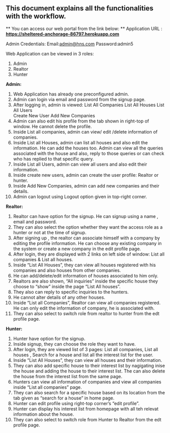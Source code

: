 ## This document explains all the functionalities with the workflow. 

** You can access our web portal from the link below: **
Application URL : **https://sheltered-anchorage-86797.herokuapp.com**

Admin Credentials:
Email:admin@hns.com
Password:admin5

Web Application can be viewed in 3 roles:
1. Admin
2. Realtor
3. Hunter


**Admin:**
1.	Web Application has already one preconfigured admin.
2.	Admin can login via email and password from the signup page.
3.	After logging in, admin is viewed:
	List All Companies 
	List All Houses 
	List All Users 	
	Create New User 
	Add New Companies 
4.	Admin can also edit his profile from the tab shown in right-top of window. He cannot delete the profile.
5.	Inside List all companies, admin can view/ edit /delete information of companies.
6.	Inside List all Houses, admin can list all houses and also edit the information. He can    add the houses too. Admin can view all the queries associated with the house and   also, reply to those queries or can check who has replied to that specific query.
7.	 Inside List all Users, admin can view all users and also edit their information.
8.	 Inside create new users, admin can create the user profile: Realtor or hunter.
9.	 Inside Add New Companies, admin can add new companies and their details.
10.	 Admin can logout using Logout option given in top-right corner.

**Realtor:**
1.	Realtor can have option for the signup. He can signup using a name , email and password.
2.	They can also select the option whether they want the access role as a hunter or not at the time of signup.
3.	After signing up , the realtor can associate himself with a company by editing the profile information. He can choose any existing company in the system or create a new company in the edit profile page.
4.	After login, they are displayed with 2 links on left side of window: List all companies & List all houses.
5.	Inside “List All Houses”, they can view all houses registered with his companies and also houses from other companies. 
6.	He can add/delete/edit information of houses associated to him only.
7.	Realtors are also shown, “All inquiries” inside the specific house they choose to “show” inside the page “List All    houses”.
8.	They also can reply to specific inquiries to the hunters.
9.	He cannot alter details of any other houses.
10.	Inside “List all Companies”, Realtor can view all companies registered. He can only edit the information of company, he is associated with.
12.	They can also select to switch role from realtor to hunter from the edt profile page.

**Hunter:**
1.	Hunter have option for the signup.
2.	Inside signup, they can choose the role they want to have.
3.	After login, they are viewed list of 3 pages: List all companies, List all houses , Search for a house and list all the interest list for the user.
4.	Inside “List All Houses”, they can view all houses and their information.
5.	They can also add specific house to their interest list by nagigating inise the house and adding the house to their interest list. The can also delete the house from the interest list from the same page. 
6.	Hunters can view all information of companies and view all companies inside “List all companies” page.
7.	They can also search for a specific house based on its location from the tab given as “search for a house” in home page.
8.	Hunter can edit profile using right-top corner’s “edit profile”.
9. 	Hunter can display his interest list from homepage with all teh relevat information about the house.
10.	They can also select to switch role from Hunter to Realtor from the edt profile page.




